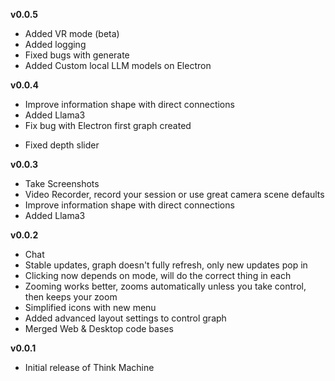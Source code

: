 **v0.0.5**
- Added VR mode (beta)
- Added logging
- Fixed bugs with generate
- Added Custom local LLM models on Electron

**v0.0.4**
- Improve information shape with direct connections
- Added Llama3
- Fix bug with Electron first graph created
* Fixed depth slider

**v0.0.3**
- Take Screenshots
- Video Recorder, record your session or use great camera scene defaults
- Improve information shape with direct connections
- Added Llama3

**v0.0.2**
- Chat
- Stable updates, graph doesn't fully refresh, only new updates pop in
- Clicking now depends on mode, will do the correct thing in each
- Zooming works better, zooms automatically unless you take control, then keeps your zoom
- Simplified icons with new menu
- Added advanced layout settings to control graph
- Merged Web & Desktop code bases


**v0.0.1**
- Initial release of Think Machine

